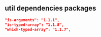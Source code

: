 ## util dependencies packages

```json
"is-arguments": "1.1.1",
"is-typed-array": "1.1.8",
"which-typed-array": "1.1.7",
```
